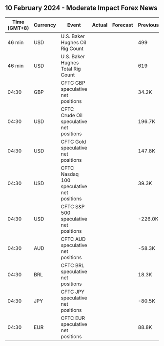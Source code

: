 ## 10 February 2024 - Moderate Impact Forex News

| Time (GMT+8) | Currency | Event | Actual | Forecast | Previous |
|------|----------|-------|--------|----------|----------|
| 46 min | USD | U.S. Baker Hughes Oil Rig Count |  |  | 499 |
| 46 min | USD | U.S. Baker Hughes Total Rig Count |  |  | 619 |
| 04:30 | GBP | CFTC GBP speculative net positions |  |  | 34.2K |
| 04:30 | USD | CFTC Crude Oil speculative net positions |  |  | 196.7K |
| 04:30 | USD | CFTC Gold speculative net positions |  |  | 147.8K |
| 04:30 | USD | CFTC Nasdaq 100 speculative net positions |  |  | 39.3K |
| 04:30 | USD | CFTC S&P 500 speculative net positions |  |  | -226.0K |
| 04:30 | AUD | CFTC AUD speculative net positions |  |  | -58.3K |
| 04:30 | BRL | CFTC BRL speculative net positions |  |  | 18.3K |
| 04:30 | JPY | CFTC JPY speculative net positions |  |  | -80.5K |
| 04:30 | EUR | CFTC EUR speculative net positions |  |  | 88.8K |
